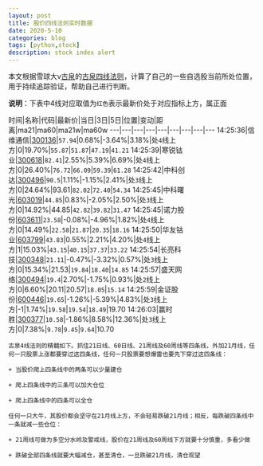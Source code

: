 ```yaml
---
layout: post
title: 股价四线法则实时数据
date: 2020-5-10
categories: blog
tags: [python,stock]
description: stock index alert
---
```



本文根据雪球大v[古泉](https://xueqiu.com/u/7148646888)的[古泉四线法则](https://xueqiu.com/7148646888/130498192)，计算了自己的一些自选股当前所处位置，用于持续追踪验证，帮助自己进行判断。

**说明**：下表中4线对应取值为`红色`表示最新价处于对应指标上方，属正面

时间|名称|代码|最新价|当日|3日|5日|位置|变动|距离|ma21|ma60|ma21w|ma60w
---|---|---|---|---|---|---|---|---
14:25:36|信维通信|[300136](https://xueqiu.com/S/SZ300136)|`57.94`|0.68%|-3.64%|3.18%|处`4`线上方|0|19.70%|`55.87`|`51.87`|`47.19`|`41.21`
14:25:39|寒锐钴业|[300618](https://xueqiu.com/S/SZ300618)|`82.41`|2.55%|5.39%|6.69%|处`4`线上方|0|26.40%|`76.72`|`66.09`|`59.39`|`61.28`
14:25:42|中科创达|[300496](https://xueqiu.com/S/SZ300496)|`90.5`|1.11%|-1.15%|2.41%|处`3`线上方|0|24.64%|93.61|`82.02`|`72.40`|`54.34`
14:25:45|中科曙光|[603019](https://xueqiu.com/S/SH603019)|`44.85`|0.83%|-2.05%|2.50%|处`3`线上方|0|14.92%|44.85|`42.82`|`39.82`|`31.47`
14:25:45|诺力股份|[603611](https://xueqiu.com/S/SH603611)|`23.58`|-0.08%|-4.96%|1.82%|处`4`线上方|0|14.49%|`22.58`|`21.87`|`20.35`|`18.16`
14:25:50|华友钴业|[603799](https://xueqiu.com/S/SH603799)|`43.83`|0.55%|2.21%|4.20%|处`4`线上方|1|15.03%|`43.15`|`40.15`|`37.37`|`33.22`
14:25:54|长亮科技|[300348](https://xueqiu.com/S/SZ300348)|`21.11`|-0.47%|-3.32%|0.57%|处`3`线上方|0|15.34%|21.53|`19.84`|`18.40`|`14.85`
14:25:57|盛天网络|[300494](https://xueqiu.com/S/SZ300494)|`19.4`|2.70%|-1.75%|0.93%|处`2`线上方|0|6.60%|20.11|20.57|`18.05`|`15.14`
14:25:59|金证股份|[600446](https://xueqiu.com/S/SH600446)|`19.65`|-1.26%|-5.39%|4.83%|处`3`线上方|-1|1.74%|`19.58`|`19.54`|`18.49`|19.70
14:26:03|赢时胜|[300377](https://xueqiu.com/S/SZ300377)|`10.58`|-1.86%|8.58%|12.36%|处`3`线上方|0|7.38%|`9.78`|`9.45`|`9.64`|10.70

```
古泉4线法则的精髓如下。抓住21日线、60日线、21周线及60周线等四条线，外加21月线，任何一只股票上涨都要穿过这四条线，任何一只股票要想爆雷也要先下穿过这四条线：

+ 当股价爬上四条线中的两条可以少量建仓

+ 爬上四条线中的三条可以加大仓位

+ 爬上四条线中的四条可以全仓

任何一只大牛，其股价都会坚守在21月线上方，不会轻易跌破21月线；相反，每跌破四条线中一条就减一些仓位：

+ 21周线可做为多空分水岭及警戒线，股价在21周线及60周线下方就要十分慎重，多看少做

+ 跌破全部四条线就要大幅减仓，甚至清仓，一旦跌破21月线，清仓观望
```